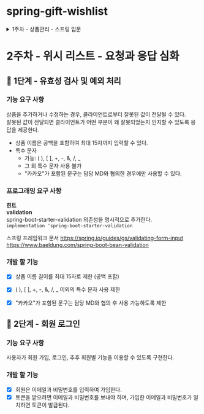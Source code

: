 # spring-gift-wishlist
<details>
<summary> 1주차 - 상품관리 - 스프링 입문</summary>

## 🚀 1단계 - 상품 API

## 과제 진행 요구 사항
- 미션은 선물하기 상품 관리 저장소를 포크하고 클론하는 것으로 시작한다.
- 저장소에 GitHub 사용자 이름으로 브랜치가 생성되었는지 확인한다.
- 저장소를 내 계정으로 포크한다.
- 기능을 구현하기 전 README.md에 구현할 기능 목록을 정리해 추가한다.
- Git의 커밋 단위는 앞 단계에서 README.md에 정리한 기능 목록 단위로 추가한다.
- AngularJS Git Commit Message Conventions을 참고해 커밋 메시지를 작성한다.

## 기능 요구 사항
- 상품을 조회, 추가, 수정, 삭제할 수 있는 간단한 HTTP API를 구현한다.
- HTTP 요청과 응답은 JSON 형식으로 주고받는다.
- 현재는 별도의 데이터베이스가 없으므로 적절한 자바 컬렉션 프레임워크를 사용하여 메모리에 저장한다.

## 개발 할 기능
- [x] 상품을 표현할 Product 만들기
- [x] 상품 조회 API 구현
- [x] 상품 추가 API 구현
- [x] 상품 수정 API 구현
- [x] 상품 삭제 API 구현


# 🚀 2단계 - 관리자 화면

## 개발 할 기능
- [x] 상품 조회 기능
- [x] 상품 추가 기능
- [x] 상품 수정 기능
- [x] 상품 삭제 기능

# 🚀 3단계 - 데이터베이스 적용
## 개발 할 기능
- [x] DB 초기화 (앱 실행 시점)
- [x] 상품 전체 조회 (Read)
- [x] 특정 id의 상품 조회 (Read)
- [x] 상품 추가 기능 (Create)
- [x] 상품 수정 기능 (Update)
- [x] 상품 삭제 기능 (Delete)
</details>

# 2주차 - 위시 리스트 - 요청과 응답 심화

## 🚀 1단계 - 유효성 검사 및 예외 처리
### 기능 요구 사항
상품을 추가하거나 수정하는 경우, 클라이언트로부터 잘못된 값이 전달될 수 있다. \
잘못된 값이 전달되면 클라이언트가 어떤 부분이 왜 잘못되었는지 인지할 수 있도록 응답을 제공한다.

- 상품 이름은 공백을 포함하여 최대 15자까지 입력할 수 있다.
- 특수 문자
    - 가능: ( ), [ ], +, -, &, /, _
    - 그 외 특수 문자 사용 불가
    - "카카오"가 포함된 문구는 담당 MD와 협의한 경우에만 사용할 수 있다.


### 프로그래밍 요구 사항
**힌트**\
**validation**\
spring-boot-starter-validation 의존성을 명시적으로 추가한다.\
`implementation 'spring-boot-starter-validation`

스프링 프레임워크 문서
https://spring.io/guides/gs/validating-form-input
https://www.baeldung.com/spring-boot-bean-validation

### 개발 할 기능
- [X] 상품 이름 길이를 최대 15자로 제한 (공백 포함)
- [X] ( ), [ ], +, -, &, /, _ 이외의 특수 문자 사용 제한
- [X] "카카오"가 포함된 문구는 담당 MD와 협의 후 사용 가능하도록 제한


## 🚀 2단계 - 회원 로그인

### 기능 요구 사항
사용자가 회원 가입, 로그인, 추후 회원별 기능을 이용할 수 있도록 구현한다.

### 개발 할 기능
- [X] 회원은 이메일과 비밀번호를 입력하여 가입한다.
- [X] 토큰을 받으려면 이메일과 비밀번호를 보내야 하며, 가입한 이메일과 비밀번호가 일치하면 토큰이 발급된다.